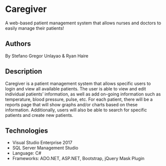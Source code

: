 # Caregiver
A web-based patient management system that allows nurses and doctors to easily manage their patients!

## Authors
By Stefano Gregor Unlayao & Ryan Haire

## Description
Caregiver is a patient management system that allows specific users to login and view
all available patients. The user is able to view and edit individual patients’ information,
as well as add on-going information such as temperature, blood pressure, pulse, etc.
For each patient, there will be a reports page that will show graphs and/or charts based
on these information. Additionally, users will also be able to search for specific patients
and create new patients.

## Technologies
- Visual Studio Enterprise 2017
- SQL Server Management Studio
- Language: C#
- Frameworks: ADO.NET, ASP.NET, Bootstrap, jQuery Mask Plugin
